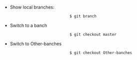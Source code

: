 - Show local branches:
```
                              $ git branch
```
- Switch to a banch
```
                              $ git checkout master
```
- Switch to Other-banches
```
                              $ git checkout Other-banches
```
